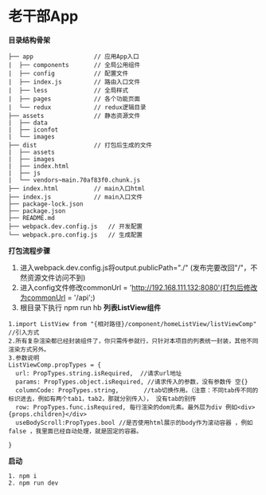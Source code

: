 <!--
 * @Author: Sliven
 * @Date: 2019-10-08 09:16:50
 * @LastEditors: Sliven
 * @LastEditTime: 2020-04-22 12:04:25
 * @Description: the code is written by Sliven
 -->
# 老干部App

****目录结构骨架****
```
├── app                 // 应用App入口
|  ├── components       // 全局公用组件
|  ├── config           // 配置文件
|  ├── index.js         // 路由入口文件
|  ├── less             // 全局样式
|  ├── pages            // 各个功能页面
|  └── redux            // redux逻辑目录
├── assets              // 静态资源文件
|  ├── data         
|  ├── iconfot
|  └── images
├── dist                // 打包后生成的文件 
|  ├── assets
|  ├── images
|  ├── index.html
|  ├── js
|  └── vendors~main.70af83f0.chunk.js
├── index.html          // main入口html
├── index.js            // main入口文件
├── package-lock.json
├── package.json
├── README.md
├── webpack.dev.config.js   // 开发配置
└── webpack.pro.config.js   // 生成配置
```
****打包流程步骤****
1. 进入webpack.dev.config.js将output.publicPath="./" (发布完要改回"/"，不然资源文件访问不到)
2. 进入config文件修改commonUrl = 'http://192.168.111.132:8080'(打包后修改为commonUrl = '/api';)
3. 根目录下执行 npm run hb
****列表ListView组件****
```
1.import ListView from "{相对路径}/component/homeListView/listViewComp" //引入方式
2.所有复杂渲染都已经封装组件了，你只需传参就行，只针对本项目的列表统一封装，其他不同渲染方式另外。
3.参数说明
ListViewComp.propTypes = {
  url: PropTypes.string.isRequired,  //请求url地址
  params: PropTypes.object.isRequired, //请求传入的参数，没有参数传 空{} 
  columnCode: PropTypes.string,       //tab切换作用。（注意：不同tab传不同的标识进去，例如有两个tab1，tab2，那就分别传入）， 没有tab的别传
  row: PropTypes.func.isRequired, 每行渲染的dom元素。最外层为div 例如<div>{props.children}</div>
  useBodyScroll:PropTypes.bool //是否使用html展示的body作为滚动容器 ，例如 false ，我里面已经自动处理，就是固定的容器。

}
```
****启动****
```
1. npm i
2. npm run dev
```
